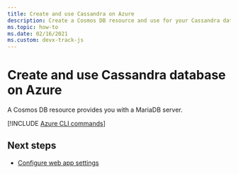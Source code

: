 ```yaml
---
title: Create and use Cassandra on Azure
description: Create a Cosmos DB resource and use for your Cassandra database. 
ms.topic: how-to
ms.date: 02/16/2021
ms.custom: devx-track-js
---
```


# Create and use Cassandra database on Azure

A Cosmos DB resource provides you with a MariaDB server. 

[!INCLUDE [Azure CLI commands](../../includes/azure-cli-cassandra-db.md)]

## Next steps

* [Configure web app settings](../configure-web-app-settings.md)

